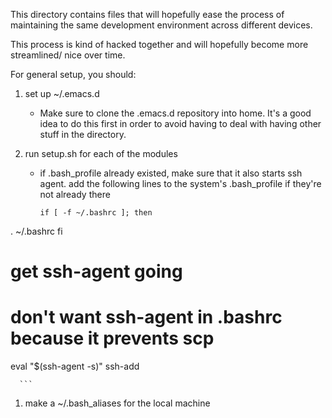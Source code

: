 This directory contains files that will hopefully ease the process of
maintaining the same development environment across different devices.

This process is kind of hacked together and will hopefully become more
streamlined/ nice over time.

For general setup, you should:
1. set up ~/.emacs.d
   *  Make sure to clone the .emacs.d repository into home. It's a good idea
      to do this first in order to avoid having to deal with having other stuff
      in the directory.

1. run setup.sh for each of the modules
   *  if .bash_profile already existed, make sure that it also starts ssh agent.
      add the following lines to the system's .bash_profile if they're not
      already there
      ```
      if [ -f ~/.bashrc ]; then
  . ~/.bashrc
fi

# get ssh-agent going
# don't want ssh-agent in .bashrc because it prevents scp
eval "$(ssh-agent -s)"
ssh-add

      ```
1. make a ~/.bash_aliases for the local machine

